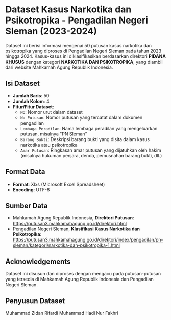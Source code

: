 # Dataset Kasus Narkotika dan Psikotropika - Pengadilan Negeri Sleman (2023-2024)

Dataset ini berisi informasi mengenai 50 putusan kasus narkotika dan psikotropika yang diproses di Pengadilan Negeri Sleman pada tahun 2023 hingga 2024. Kasus-kasus ini diklasifikasikan berdasarkan direktori **PIDANA KHUSUS** dengan kategori **NARKOTIKA DAN PSIKOTROPIKA**, yang diambil dari website Mahkamah Agung Republik Indonesia.

## Isi Dataset

- **Jumlah Baris**: 50
- **Jumlah Kolom**: 4
- **Fitur/Fitur Dataset**:
    - `No`: Nomor urut dalam dataset
    - `No Putusan`: Nomor putusan yang tercatat dalam dokumen pengadilan
    - `Lembaga Peradilan`: Nama lembaga peradilan yang mengeluarkan putusan, misalnya "PN Sleman"
    - `Barang Bukti`: Deskripsi barang bukti yang disita dalam kasus narkotika atau psikotropika
    - `Amar Putusan`: Ringkasan amar putusan yang dijatuhkan oleh hakim (misalnya hukuman penjara, denda, pemusnahan barang bukti, dll.)

## Format Data

- **Format**: Xlxs (Microsoft Excel Spreadsheet)
- **Encoding**: UTF-8

## Sumber Data

- Mahkamah Agung Republik Indonesia, **Direktori Putusan**: https://putusan3.mahkamahagung.go.id/direktori.html
- Pengadilan Negeri Sleman, **Klasifikasi Kasus Narkotika dan Psikotropika**: https://putusan3.mahkamahagung.go.id/direktori/index/pengadilan/pn-sleman/kategori/narkotika-dan-psikotropika-1.html

## Acknowledgements

Dataset ini disusun dan diproses dengan mengacu pada putusan-putusan yang tersedia di Mahkamah Agung Republik Indonesia dan Pengadilan Negeri Sleman.

## Penyusun Dataset
Muhammad Zidan Rifardi
Muhammad Hadi Nur Fakhri
